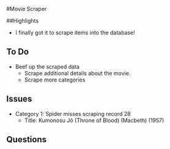 #Movie Scraper

##Highlights
* I finally got it to scrape items into the database!

## To Do
* Beef up the scraped data
    * Scrape additional details about the movie.
    * Scrape more categories

## Issues
* Category 1: Spider misses scraping record 28
    * Title: Kumonosu Jô (Throne of Blood) (Macbeth) (1957)

## Questions